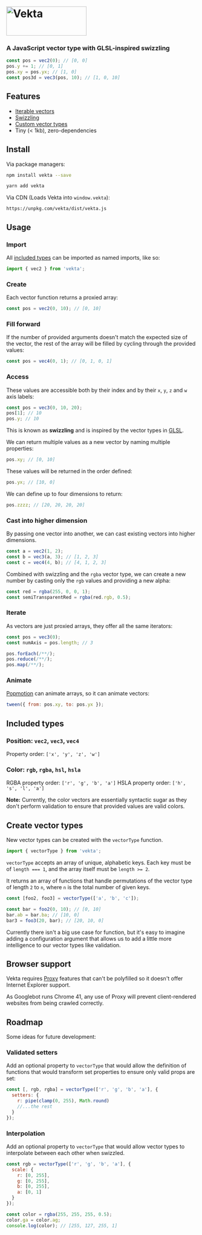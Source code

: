 # <img src="https://user-images.githubusercontent.com/7850794/38776168-b90a8f0c-408a-11e8-96cb-3d76800f118d.png" height="77" width="212" alt="Vekta" /></a>

### A JavaScript vector type with GLSL-inspired swizzling

```javascript
const pos = vec2(0); // [0, 0]
pos.y += 1; // [0, 1]
pos.xy = pos.yx; // [1, 0]
const pos3d = vec3(pos, 10); // [1, 0, 10]
```

## Features

* [Iterable vectors](#iterate)
* [Swizzling](#access)
* [Custom vector types](#create-vector-types)
* Tiny (< 1kb), zero-dependencies

## Install

Via package managers:

```bash
npm install vekta --save
```

```bash
yarn add vekta
```

Via CDN (Loads Vekta into `window.vekta`):

```
https://unpkg.com/vekta/dist/vekta.js
```

## Usage

### Import

All [included types](#included-types) can be imported as named imports, like so:

```javascript
import { vec2 } from 'vekta';
```

### Create

Each vector function returns a proxied array:

```javascript
const pos = vec2(0, 10); // [0, 10]
```

### Fill forward

If the number of provided arguments doesn't match the expected size of the vector, the rest of the array will be filled by cycling through the provided values:

```javascript
const pos = vec4(0, 1); // [0, 1, 0, 1]
```

### Access

These values are accessible both by their index and by their `x`, `y`, `z` and `w` axis labels:

```javascript
const pos = vec3(0, 10, 20);
pos[1]; // 10
pos.y; // 10
```

This is known as **swizzling** and is inspired by the vector types in [GLSL](https://www.khronos.org/opengl/wiki/Data_Type_%28GLSL%29#Vectors).

We can return multiple values as a new vector by naming multiple properties:

```javascript
pos.xy; // [0, 10]
```

These values will be returned in the order defined:

```javascript
pos.yx; // [10, 0]
```

We can define up to four dimensions to return:

```javascript
pos.zzzz; // [20, 20, 20, 20]
```

### Cast into higher dimension

By passing one vector into another, we can cast existing vectors into higher dimensions.

```javascript
const a = vec2(1, 2);
const b = vec3(a, 3); // [1, 2, 3]
const c = vec4(4, b); // [4, 1, 2, 3]
```

Combined with swizzling and the `rgba` vector type, we can create a new number by casting only the `rgb` values and providing a new alpha:

```javascript
const red = rgba(255, 0, 0, 1);
const semiTransparentRed = rgba(red.rgb, 0.5);
```

### Iterate

As vectors are just proxied arrays, they offer all the same iterators:

```javascript
const pos = vec3(0);
const numAxis = pos.length; // 3

pos.forEach(/**/);
pos.reduce(/**/);
pos.map(/**/);
```

### Animate

[Popmotion](https://popmotion.io) can animate arrays, so it can animate vectors:

```javascript
tween({ from: pos.xy, to: pos.yx });
```

## Included types

### Position: `vec2`, `vec3`, `vec4`

Property order: `['x', 'y', 'z', 'w']`

### Color: `rgb`, `rgba`, `hsl`, `hsla`

RGBA property order: `['r', 'g', 'b', 'a']`
HSLA property order: `['h', 's', 'l', 'a']`

**Note:** Currently, the color vectors are essentially syntactic sugar as they don't perform validation to ensure that provided values are valid colors.

## Create vector types

New vector types can be created with the `vectorType` function.

```javascript
import { vectorType } from 'vekta';
```

`vectorType` accepts an array of unique, alphabetic keys. Each key must be of `length === 1`, and the array itself must be `length >= 2`.

It returns an array of functions that handle permutations of the vector type of length `2` to `n`, where `n` is the total number of given keys.

```javascript
const [foo2, foo3] = vectorType(['a', 'b', 'c']);

const bar = foo2(0, 10); // [0, 10]
bar.ab = bar.ba; // [10, 0]
bar3 = foo3(20, bar); // [20, 10, 0]
```

Currently there isn't a big use case for function, but it's easy to imagine adding a configuration argument that allows us to add a little more intelligence to our vector types like validation.

## Browser support

Vekta requires [Proxy](https://developer.mozilla.org/en-US/docs/Web/JavaScript/Reference/Global_Objects/Proxy) features that can't be polyfilled so it doesn't offer Internet Explorer support.

As Googlebot runs Chrome 41, any use of Proxy will prevent client-rendered websites from being crawled correctly.

## Roadmap

Some ideas for future development:

### Validated setters

Add an optional property to `vectorType` that would allow the definition of functions that would transform set properties to ensure only valid props are set:

```javascript
const [, rgb, rgba] = vectorType(['r', 'g', 'b', 'a'], {
  setters: {
    r: pipe(clamp(0, 255), Math.round)
    //...the rest
  }
});
```

### Interpolation

Add an optional property to `vectorType` that would allow vector types to interpolate between each other when swizzled.

```javascript
const rgb = vectorType(['r', 'g', 'b', 'a'], {
  scale: {
    r: [0, 255],
    g: [0, 255],
    b: [0, 255],
    a: [0, 1]
  }
});

const color = rgba(255, 255, 255, 0.5);
color.ga = color.ag;
console.log(color); // [255, 127, 255, 1]
```
